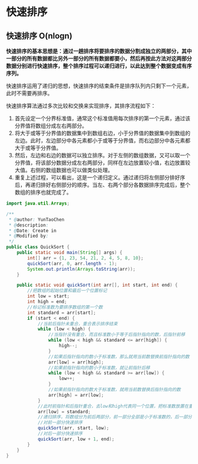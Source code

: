 # 快速排序


## 快速排序  O(nlogn) 

**快速排序的基本思想是：通过一趟排序将要排序的数据分割成独立的两部分，其中一部分的所有数据都比另外一部分的所有数据都要小，然后再按此方法对这两部分数据分别进行快速排序，整个排序过程可以递归进行，以此达到整个数据变成有序序列。**

快速排序运用了递归的思想，快速排序的结束条件是排序队列内只剩下一个元素，此时不需要再排序。

快速排序算法通过多次比较和交换来实现排序，其排序流程如下： 

1. 首先设定一个分界标准值，通常这个标准值用每次排序的第一个元素，通过该分界值将数组分成左右两部分。
2.  将大于或等于分界值的数据集中到数组右边，小于分界值的数据集中到数组的左边。此时，左边部分中各元素都小于或等于分界值，而右边部分中各元素都大于或等于分界值。
3.  然后，左边和右边的数据可以独立排序。对于左侧的数组数据，又可以取一个分界值，将该部分数据分成左右两部分，同样在左边放置较小值，右边放置较大值。右侧的数组数据也可以做类似处理。 
4. 重复上述过程，可以看出，这是一个递归定义。通过递归将左侧部分排好序后，再递归排好右侧部分的顺序。当左、右两个部分各数据排序完成后，整个数组的排序也就完成了。

```java
import java.util.Arrays;

/**
 * @author: YunTaoChen
 * @description:
 * @Date: Create in
 * @Modified by:
 */
public class QuickSort {
    public static void main(String[] args) {
        int[] arr = {1, 23, 54, 21, 2, 4, 5, 8, 10};
        quickSort(arr, 0, arr.length - 1);
        System.out.println(Arrays.toString(arr));
    }

    public static void quickSort(int arr[], int start, int end) {
        //把数组的起始位置和最后一个位置标记
        int low = start;
        int high = end;
        //标记标准数为要排序数组的第一个数
        int standard = arr[start];
        if (start < end) {
            //当前后指针未重合，重合表示排序结束
            while (low < high) {
                //当指针没有重合，而且标准数小于等于后指针指向的数，后指针前移
                while (low < high && standard <= arr[high]) {
                    high--;
                }
                //如果后指针指向的数小于标准数，那么就用当前数替换前指针指向的数
                arr[low] = arr[high];
                //如果前指针指向的数小于标准数，就让前指针后移
                while (low < high && standard >= arr[low]) {
                    low++;
                }
                //如果前指针指向的数大于标准数，就用当前数替换后指针指向的数
                arr[high] = arr[low];
            }
            //此时前指针和后指针重合，去low和high代表同一个位置，把标准数放置在重合位置，因为前后指针来回替换，总有一个多出来的重复的数字，现在用标准数将它替换掉
            arr[low] = standard;
            //递归排序，将数组分为前后两部分，前一部分全部是小于标准数的，后一部分全部是大于的，分隔线就是low和high重合的位置，取low或high都可
            //对前一部分快速排序
            quickSort(arr, start, low);
            //对后一部分快速排序
            quickSort(arr, low + 1, end);
        }
    }
}
```


